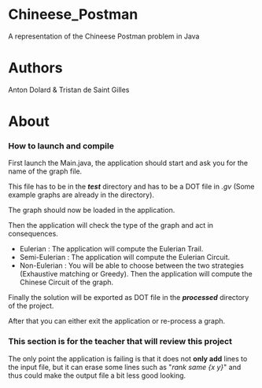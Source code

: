 # Chineese_Postman
A representation of the Chineese Postman problem in Java

# Authors
Anton Dolard & Tristan de Saint Gilles

# About
### How to launch and compile
First launch the Main.java, the application should start and ask you for the name of the graph file.

This file has to be in the ***test*** directory and has to be a DOT file in *.gv* 
(Some example graphs are already in the directory).

The graph should now be loaded in the application. 

Then the application will check the type of the graph and act in consequences.

- Eulerian : The application will compute the Eulerian Trail.
- Semi-Eulerian : The application will compute the Eulerian Circuit.
- Non-Eulerian : You will be able to choose between the two strategies (Exhaustive matching or Greedy). Then the application will compute the Chinese Circuit of the graph.

Finally the solution will be exported as DOT file in the ***processed*** directory of the project.

After that you can either exit the application or re-process a graph.

### This section is for the teacher that will review this project

The only point the application is failing is that it does not **only add** lines to the input file, but it can erase some lines such as "*rank same {x y}*" and thus could make the output file a bit less good looking.
